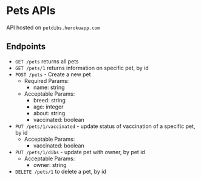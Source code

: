 # Pets APIs

API hosted on `petdibs.herokuapp.com`

## Endpoints
- `GET /pets` returns all pets
- `GET /pets/1` returns information on specific pet, by id
- `POST /pets` - Create a new pet
  - Required Params:
    - name: string
  - Acceptable Params:
    - breed: string
    - age: integer
    - about: string
    - vaccinated: boolean
- `PUT /pets/1/vaccinated` - update status of vaccination of a specific pet, by id
  - Acceptable Params:
    - vaccinated: boolean
- `PUT /pets/1/dibs` - update pet with owner, by pet id
  - Acceptable Params:
    - owner: string
- `DELETE /pets/1` to delete a pet, by id
